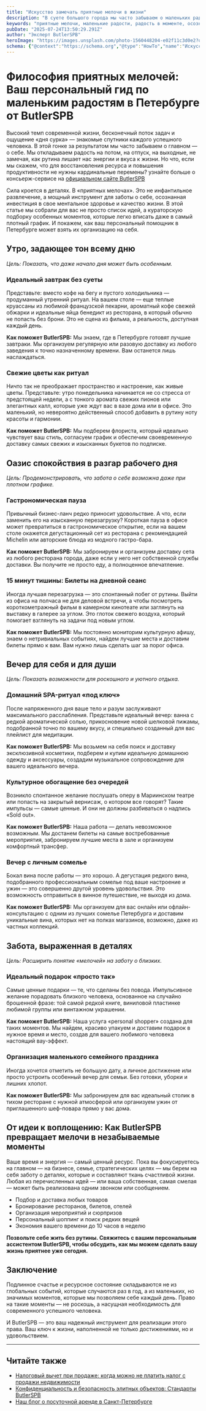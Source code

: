 ```yaml
---
title: "Искусство замечать приятные мелочи в жизни"
description: "В суете большого города мы часто забываем о маленьких радостях. ButlerSPB напоминает, как важно находить моменты счастья в повседневных делах и создавать уют."
keywords: "приятные мелочи, маленькие радости, радость в моменте, осознанность, уют, забота о себе, качество жизни"
pubDate: "2025-07-24T13:50:29.291Z"
author: "Эксперт ButlerSPB"
heroImage: "https://images.unsplash.com/photo-1560448204-e02f11c3d0e2?q=80&w=2070&auto=format&fit=crop"
schema: {"@context":"https://schema.org","@type":"HowTo","name":"Искусство замечать приятные мелочи в жизни","description":"В суете большого города мы часто забываем о маленьких радостях. ButlerSPB напоминает, как важно находить моменты счастья в повседневных делах и создавать уют.","image":{"@type":"ImageObject","url":"https://images.unsplash.com/photo-1560448204-e02f11c3d0e2?q=80&w=2070&auto=format&fit=crop"},"aggregateRating":{"@type":"AggregateRating","ratingValue":"4.9","reviewCount":816,"bestRating":"5","worstRating":"1"},"publisher":{"@type":"Organization","name":"Блог ButlerSPB","logo":{"@type":"ImageObject","url":"https://butlerspb-blog.netlify.app/favicon.ico"}},"mainEntityOfPage":{"@type":"WebPage","@id":"https://butlerspb-blog.netlify.app/blog/priyatnye-melochi/"}}
---
```

# Философия приятных мелочей: Ваш персональный гид по маленьким радостям в Петербурге от ButlerSPB

Высокий темп современной жизни, бесконечный поток задач и ощущение «дня сурка» — знакомые спутники каждого успешного человека. В этой гонке за результатом мы часто забываем о главном — о себе. Мы откладываем радость на потом, на отпуск, на выходные, не замечая, как рутина лишает нас энергии и вкуса к жизни. Но что, если мы скажем, что для восстановления ресурса и повышения продуктивности не нужны кардинальные перемены? узнайте больше о консьерж-сервисе на <a href="https://butlerspb.ru/svyazatsya-s-konserzh-servisom" target="_blank" rel="nofollow">официальном сайте ButlerSPB</a>

Сила кроется в деталях. В «приятных мелочах». Это не инфантильное развлечение, а мощный инструмент для заботы о себе, осознанная инвестиция в свое ментальное здоровье и качество жизни. В этой статье мы собрали для вас не просто список идей, а кураторскую подборку особенных моментов, которые легко вписать даже в самый плотный график. И покажем, как ваш персональный помощник в Петербурге может взять их организацию на себя.

## Утро, задающее тон всему дню
*Цель: Показать, что даже начало дня может быть особенным.*

### Идеальный завтрак без суеты
Представьте: вместо кофе на бегу и пустого холодильника — продуманный утренний ритуал. На вашем столе — еще теплые круассаны из любимой французской пекарни, ароматный кофе свежей обжарки и идеальные яйца бенедикт из ресторана, в который обычно не попасть без брони. Это не сцена из фильма, а реальность, доступная каждый день.

**Как поможет ButlerSPB:** Мы знаем, где в Петербурге готовят лучшие завтраки. Мы организуем регулярную или разовую доставку из любого заведения к точно назначенному времени. Вам останется лишь наслаждаться.

### Свежие цветы как ритуал
Ничто так не преображает пространство и настроение, как живые цветы. Представьте: утро понедельника начинается не со стресса от предстоящей недели, а с тонкого аромата свежих пионов или элегантных калл, которые уже ждут вас в вазе дома или в офисе. Это маленький, но невероятно действенный способ добавить в рутину ноту красоты и гармонии.

**Как поможет ButlerSPB:** Мы подберем флориста, который идеально чувствует ваш стиль, согласуем график и обеспечим своевременную доставку самых свежих и изысканных букетов по подписке.

## Оазис спокойствия в разгар рабочего дня
*Цель: Продемонстрировать, что забота о себе возможна даже при плотном графике.*

### Гастрономическая пауза
Привычный бизнес-ланч редко приносит удовольствие. А что, если заменить его на изысканную перезагрузку? Короткая пауза в офисе может превратиться в гастрономическое открытие, если на вашем столе окажется дегустационный сет из ресторана с рекомендацией Michelin или авторские блюда из модного гастро-бара.

**Как поможет ButlerSPB:** Мы забронируем и организуем доставку сета из любого ресторана города, даже если у него нет собственной службы доставки. Вы получите не просто еду, а полноценное впечатление.

### 15 минут тишины: Билеты на дневной сеанс
Иногда лучшая перезагрузка — это спонтанный побег от рутины. Выйти из офиса на полчаса не для деловой встречи, а чтобы посмотреть короткометражный фильм в камерном кинотеате или заглянуть на выставку в галерее за углом. Это глоток свежего воздуха, который помогает взглянуть на задачи под новым углом.

**Как поможет ButlerSPB:** Мы постоянно мониторим культурную афишу, знаем о нетривиальных событиях, найдем лучшие места и доставим билеты прямо к вам. Вам нужно лишь сделать шаг за порог офиса.

## Вечер для себя и для души
*Цель: Показать возможности для роскошного и уютного отдыха.*

### Домашний SPA-ритуал «под ключ»
После напряженного дня ваше тело и разум заслуживают максимального расслабления. Представьте идеальный вечер: ванна с редкой ароматической солью, прикосновение новой шелковой пижамы, подобранной точно по вашему вкусу, и специально созданный для вас плейлист для медитации.

**Как поможет ButlerSPB:** Мы возьмем на себя поиск и доставку эксклюзивной косметики, подберем и купим идеальную домашнюю одежду и аксессуары, создадим музыкальное сопровождение для вашего идеального вечера.

### Культурное обогащение без очередей
Возникло спонтанное желание послушать оперу в Мариинском театре или попасть на закрытый вернисаж, о котором все говорят? Такие импульсы — самые ценные. И они не должны разбиваться о надпись «Sold out».

**Как поможет ButlerSPB:** Наша работа — делать невозможное возможным. Мы достанем билеты на самые востребованные мероприятия, забронируем лучшие места в зале и организуем комфортный трансфер.

### Вечер с личным сомелье
Бокал вина после работы — это хорошо. А дегустация редкого вина, подобранного профессиональным сомелье под ваше настроение и ужин — это совершенно другой уровень удовольствия. Это возможность отправиться в винное путешествие, не выходя из дома.

**Как поможет ButlerSPB:** Мы организуем для вас онлайн или офлайн-консультацию с одним из лучших сомелье Петербурга и доставим уникальные вина, которых нет на полках магазинов, возможно, даже из частных коллекций.

## Забота, выраженная в деталях
*Цель: Расширить понятие «мелочей» на заботу о близких.*

### Идеальный подарок «просто так»
Самые ценные подарки — те, что сделаны без повода. Импульсивное желание порадовать близкого человека, основанное на случайно брошенной фразе: той самой редкой книге, виниловой пластинке любимой группы или винтажном украшении.

**Как поможет ButlerSPB:** Наша услуга «personal shopper» создана для таких моментов. Мы найдем, красиво упакуем и доставим подарок в нужное время и место, создав для вашего любимого человека настоящий вау-эффект.

### Организация маленького семейного праздника
Иногда хочется отметить не большую дату, а личное достижение или просто устроить особенный вечер для семьи. Без готовки, уборки и лишних хлопот.

**Как поможет ButlerSPB:** Мы забронируем для вас идеальный столик в тихом ресторане с нужной атмосферой или организуем ужин от приглашенного шеф-повара прямо у вас дома.

## От идеи к воплощению: Как ButlerSPB превращает мелочи в незабываемые моменты
Ваше время и энергия — самый ценный ресурс. Пока вы фокусируетесь на главном — на бизнесе, семье, стратегических целях — мы берем на себя заботу о деталях, которые и составляют ткань счастливой жизни. Любая из перечисленных идей — или ваша собственная, самая смелая — может быть реализована одним звонком или сообщением.

*   Подбор и доставка любых товаров
*   Бронирование ресторанов, билетов, отелей
*   Организация мероприятий и сюрпризов
*   Персональный шоппинг и поиск редких вещей
*   Экономия вашего времени до 10 часов в неделю

**Позвольте себе жить без рутины. Свяжитесь с вашим персональным ассистентом ButlerSPB, чтобы обсудить, как мы можем сделать вашу жизнь приятнее уже сегодня.**

## Заключение

Подлинное счастье и ресурсное состояние складываются не из глобальных событий, которые случаются раз в год, а из маленьких, но значимых моментов, которые мы позволяем себе каждый день. Право на такие моменты — не роскошь, а насущная необходимость для современного успешного человека.

И ButlerSPB — это ваш надежный инструмент для реализации этого права. Ваш ключ к жизни, наполненной не только достижениями, но и удовольствием.

---

## Читайте также

*   [Налоговый вычет при продаже: когда можно не платить налог с продажи недвижимости](/blog/nalogovyy-vychet-pri-prodazhe-kogda-mozhno-ne-platit-nalog/)
*   [Конфиденциальность и безопасность элитных объектов: Стандарты ButlerSPB](/blog/obespechenie-konfidencialnosti-i-bezopasnosti-dlya-elitnyh-obektov/)
*   [Наш блог о посуточной аренде в Санкт-Петербурге](/blog/nash-blog-o-posutochnoy-arende-v-sankt-peterburge/)

